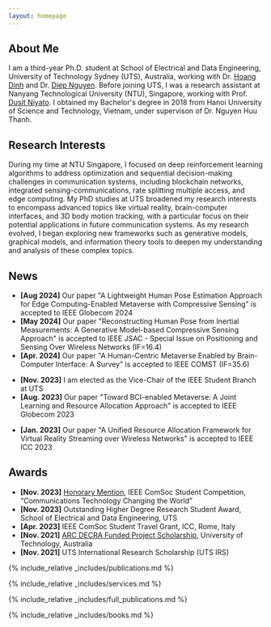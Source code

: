 ```yaml
---
layout: homepage
---
```


## About Me

I am a third-year Ph.D. student at School of Electrical and Data Engineering, University of Technology Sydney (UTS), Australia, working with Dr. [Hoang Dinh](https://sites.google.com/view/dinh-thai-hoang/) and Dr. [Diep Nguyen](https://sites.google.com/view/diep-n-nguyen/). Before joining UTS, I was a research assistant at Nanyang Technological University (NTU), Singapore, working with Prof. [Dusit Niyato](https://personal.ntu.edu.sg/dniyato/). I obtained my Bachelor's degree in 2018 from Hanoi University of Science and Technology, Vietnam, under supervison of Dr. Nguyen Huu Thanh. 

## Research Interests

During my time at NTU Singapore, I focused on deep reinforcement learning algorithms to address optimization and sequential decision-making challenges in communication systems, including blockchain networks, integrated sensing-communications, rate splitting multiple access, and edge computing. My PhD studies at UTS broadened my research interests to encompass advanced topics like virtual reality, brain-computer interfaces, and 3D body motion tracking, with a particular focus on their potential applications in future communication systems. As my research evolved, I began exploring new frameworks such as generative models, graphical models, and information theory tools to deepen my understanding and analysis of these complex topics.

## News
- **[Aug 2024]** Our paper "A Lightweight Human Pose Estimation Approach for Edge Computing-Enabled Metaverse with Compressive Sensing" is accepted to IEEE Globecom 2024
- **[May 2024]** Our paper "Reconstructing Human Pose from Inertial Measurements: A Generative Model-based Compressive Sensing Approach" is accepted to IEEE JSAC - Special Issue on Positioning and Sensing Over Wireless Networks (IF=16.4)
- **[Apr. 2024]** Our paper "A Human-Centric Metaverse Enabled by Brain-Computer Interface: A Survey" is accepted to IEEE COMST (IF=35.6)
<!-- - **[Dec. 2023]** Our paper "Enabling Technologies for Web 3.0: A Comprehensive Survey" is submitted to IEEE COMST -->
<!-- - **[Nov. 2023]** Our paper "Reconstructing Human Pose from Inertial Measurements: A Generative Model-based Compressive Sensing Approach" is submitted to IEEE JSAC -->
- **[Nov. 2023]** I am elected as the Vice-Chair of the IEEE Student Branch at UTS
- **[Aug. 2023]** Our paper "Toward BCI-enabled Metaverse: A Joint Learning and Resource Allocation Approach" is accepted to IEEE Globecom 2023
<!-- - **[Jul. 2023]** Our paper "A Human-Centric Metaverse Enabled by Brain-Computer Interface: A Survey" is submitted to IEEE COMST -->
<!-- - **[Jul. 2023]** Our paper "Enhancing Immersion and Presence in the Metaverse with Over-the-Air Brain-Computer Interface"  is submitted to IEEE TWC -->
- **[Jan. 2023]** Our paper "A Unified Resource Allocation Framework for Virtual Reality Streaming over Wireless Networks" is accepted to IEEE ICC 2023

## Awards
- **[Nov. 2023]** [Honorary Mention](https://www.comsoc.org/membership/ieee-comsoc-student-competition/winners), IEEE ComSoc Student Competition, “Communications Technology Changing the World”
- **[Nov. 2023]** Outstanding Higher Degree Research Student Award, School of Electrical and Data Engineering, UTS 
- **[Apr. 2023]** IEEE ComSoc Student Travel Grant, ICC, Rome, Italy
- **[Nov. 2021]** [ARC DECRA Funded Project Scholarship](https://www.arc.gov.au/funding-research/funding-schemes/discovery-program/discovery-early-career-researcher-award-decra), University of Technology, Australia
- **[Nov. 2021]** UTS International Research Scholarship (UTS IRS)

{% include_relative _includes/publications.md %}

{% include_relative _includes/services.md %}

{% include_relative _includes/full_publications.md %}

{% include_relative _includes/books.md %}